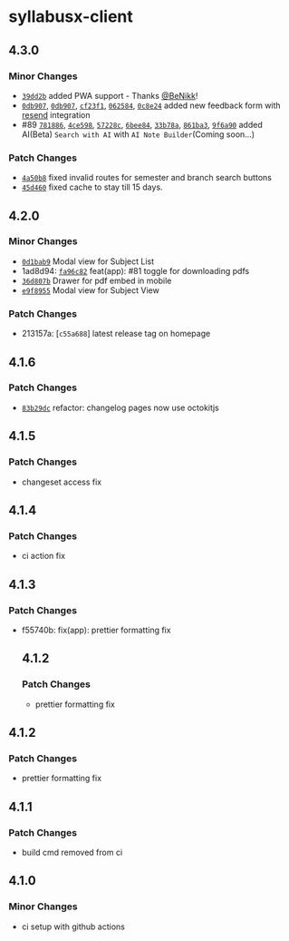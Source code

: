 # syllabusx-client

## 4.3.0

### Minor Changes

- [`39dd2b`](https://github.com/akshat-OwO/syllabusx-client/commit/39dd2bd390165477f8ceed2fe6b5828305e51850) added PWA support - Thanks [@BeNikk](https://github.com/BeNikk)!
- [`0db907`](https://github.com/akshat-OwO/syllabusx-client/commit/1e4bb835f597f57e5cc28c725b7047f24153f1f4), [`0db907`](https://github.com/akshat-OwO/syllabusx-client/commit/0db90758f33c6dc224b1a73d261f5a06aa382013), [`cf23f1`](https://github.com/akshat-OwO/syllabusx-client/commit/cf23f12075212a9f405525c449678036ac20b903), [`062584`](https://github.com/akshat-OwO/syllabusx-client/commit/0625840860f1d82c09c28840f5225bac48f341e6), [`0c8e24`](https://github.com/akshat-OwO/syllabusx-client/commit/0c8e24b6ba4e8d36933cd239b562b65590df59cf) added new feedback form with [resend](https://resend.com/) integration
- #89 [`781886`](https://github.com/akshat-OwO/syllabusx-client/commit/7818860d3496c6142bbb138212ca6d43dfe846cf), [`4ce598`](https://github.com/akshat-OwO/syllabusx-client/commit/4ce5983077e13bb9b6e3cab757564553b105139d), [`57228c`](https://github.com/akshat-OwO/syllabusx-client/commit/57228cdb55ee01e74a4a2b3085a8a4e95a60617e), [`6bee84`](https://github.com/akshat-OwO/syllabusx-client/commit/6bee84a14212b9d5a8e60f42784bc768fd999492), [`33b78a`](https://github.com/akshat-OwO/syllabusx-client/commit/33b78ada2cb53da8092691a433221e05fd804f30), [`861ba3`](https://github.com/akshat-OwO/syllabusx-client/commit/861ba3a02db05671e572b7f2053023bcf5c9c43c), [`9f6a90`](https://github.com/akshat-OwO/syllabusx-client/commit/9f6a90d752fcef94c106a551b8ec4ab32bcce515) added AI(Beta) `Search with AI` with `AI Note Builder`(Coming soon...)

### Patch Changes

- [`4a50b8`](https://github.com/akshat-OwO/syllabusx-client/commit/4a50b8754ea108d5aa1e282f61c2d1bfffb04319) fixed invalid routes for semester and branch search buttons
- [`45d460`](https://github.com/akshat-OwO/syllabusx-client/commit/45d46092f86a55dbc595765e16d921669a67e770) fixed cache to stay till 15 days.

## 4.2.0

### Minor Changes

- [`0d1bab9`](https://github.com/akshat-OwO/syllabusx-client/commit/0d1bab97f3d1941c8519a631defe2984d5d7fd38) Modal view for Subject List
- 1ad8d94: [`fa96c82`](https://github.com/akshat-OwO/syllabusx-client/commit/fa96c02b6da4ea9e6e420eace433005ff2f308a8) feat(app): #81 toggle for downloading pdfs
- [`36d807b`](https://github.com/akshat-OwO/syllabusx-client/commit/36d807b48d54bcf5c16f0dcc86fc26b966935580) Drawer for pdf embed in mobile
- [`e9f8955`](https://github.com/akshat-OwO/syllabusx-client/commit/e9f8955a4639d6c28bbbf98d8250fbd0bd55387a) Modal view for Subject View

### Patch Changes

- 213157a: [`c55a688`] latest release tag on homepage

## 4.1.6

### Patch Changes

- [`83b29dc`](https://github.com/akshat-OwO/syllabusx-client/pull/82/commits/83b29dcc00ead068239785f93b3ecc7f6da3253b) refactor: changelog pages now use octokitjs

## 4.1.5

### Patch Changes

- changeset access fix

## 4.1.4

### Patch Changes

- ci action fix

## 4.1.3

### Patch Changes

- f55740b: fix(app): prettier formatting fix

  ## 4.1.2

  ### Patch Changes

  - prettier formatting fix

## 4.1.2

### Patch Changes

- prettier formatting fix

## 4.1.1

### Patch Changes

- build cmd removed from ci

## 4.1.0

### Minor Changes

- ci setup with github actions
